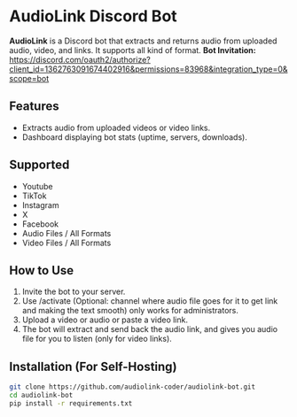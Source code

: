 # AudioLink Discord Bot

**AudioLink** is a Discord bot that extracts and returns audio from uploaded audio, video, and links. It supports all kind of format.
**Bot Invitation:** https://discord.com/oauth2/authorize?client_id=1362763091674402916&permissions=83968&integration_type=0&scope=bot

## Features

- Extracts audio from uploaded videos or video links.
- Dashboard displaying bot stats (uptime, servers, downloads).

## Supported

- Youtube
- TikTok
- Instagram
- X
- Facebook
- Audio Files / All Formats
- Video Files / All Formats

## How to Use

1. Invite the bot to your server.
2. Use /activate (Optional: channel where audio file goes for it to get link and making the text smooth) only works for administrators.
3. Upload a video or audio or paste a video link.
4. The bot will extract and send back the audio link, and gives you audio file for you to listen (only for video links).

## Installation (For Self-Hosting)

```bash
git clone https://github.com/audiolink-coder/audiolink-bot.git
cd audiolink-bot
pip install -r requirements.txt
